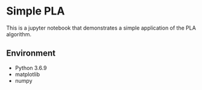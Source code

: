 # Simple PLA

This is a jupyter notebook that demonstrates a simple application of the PLA algorithm.

## Environment

* Python 3.6.9
* matplotlib
* numpy